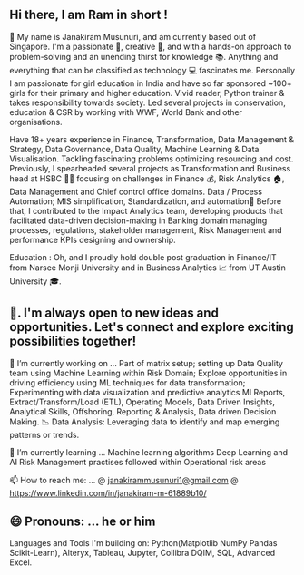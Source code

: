 ## Hi there, I am Ram in short !
👋 My name is Janakiram Musunuri, and am currently based out of Singapore.
   I'm a passionate 🥇, creative 🎨, and with a hands-on approach to problem-solving and an unending thirst for knowledge 📚. Anything and everything that can be classified as technology 💻 fascinates me. 
   Personally I am passionate for girl education in India and have so far sponsored ~100+ girls for their primary and higher education. 
   Vivid reader, Python trainer & takes responsibility towards society. Led several projects in conservation, education & CSR by working with WWF, World Bank and other organisations.
   
   Have 18+ years experience in Finance, Transformation, Data Management & Strategy, Data Governance, Data Quality, Machine Learning & Data Visualisation.
   Tackling fascinating problems optimizing resourcing and cost.
   Previously, I spearheaded several projects as Transformation and Business head at HSBC 🧑‍🔬 focusing on challenges in Finance 💰, 
   Risk Analytics 🏠, Data Management and Chief control office domains. Data / Process Automation; MIS simplification, Standardization, and automation📣 Before that, I contributed to the Impact Analytics 
   team, developing products that facilitated data-driven decision-making in Banking domain managing processes, regulations, stakeholder management, Risk Management and performance KPIs designing and ownership.
   
   
   Education : Oh, and I proudly hold double post graduation in Finance/IT from Narsee Monji University and in Business Analytics 📈 from UT Austin University 🎓.

📧. I'm always open to new ideas and opportunities. Let's connect and explore exciting possibilities together! 
--------------------------------------------------------------------------------------------------------------------------------------------------------------------------------------------------------
🚀 I’m currently working on ... 
    Part of matrix setup; setting up Data Quality team using Machine Learning within Risk Domain;
    Explore opportunities in driving efficiency using ML techniques for data transformation; 
    Experimenting with data visualization and predictive analytics
    MI Reports, Extract/Transform/Load (ETL), Operating Models, Data Driven Insights, Analytical Skills, Offshoring, Reporting & Analysis, Data driven Decision Making.
    📉 Data Analysis: Leveraging data to identify and map emerging patterns or trends.
  
🌱   I’m currently learning ...
      Machine learning algorithms
      Deep Learning and AI
      Risk Management practises followed within Operational risk areas

📫 How to reach me: ...
      @ janakirammusunuri1@gmail.com
      @ https://www.linkedin.com/in/janakiram-m-61889b10/
      
😄 Pronouns: ... he or him
---------------------------------------------------------------------------------------------------------------------------------------------------------------------------------------------------------------
Languages and Tools I'm building on:
Python(Matplotlib NumPy Pandas Scikit-Learn), Alteryx, Tableau, Jupyter, Collibra DQIM, SQL, Advanced Excel. 

